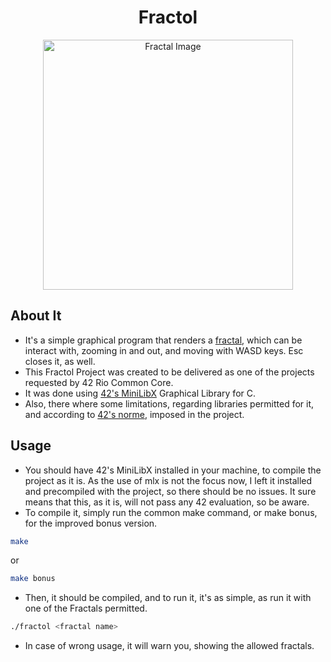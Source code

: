 <h1 align="center">Fractol</h1>

<p align="center">
	<img width=400px src="https://i.imgur.com/pTeSFO5.png" alt="Fractal Image">
</p>

## About It

-   It's a simple graphical program that renders a [fractal](https://pt.wikipedia.org/wiki/Fractal), which can be interact with, zooming in and out, and moving with WASD keys. Esc closes it, as well.
-   This Fractol Project was created to be delivered as one of the projects requested by 42 Rio Common Core.
-   It was done using [42's MiniLibX](https://github.com/42Paris/minilibx-linux) Graphical Library for C.
-   Also, there where some limitations, regarding libraries permitted for it, and according to [42's norme](https://github.com/MagicHatJo/-42-Norm/blob/master/norme.en.pdf), imposed in the project.

## Usage

-   You should have 42's MiniLibX installed in your machine, to compile the project as it is. As the use of mlx is not the focus now, I left it installed and precompiled with the project, so there should be no issues. It sure means that this, as it is, will not pass any 42 evaluation, so be aware.
-   To compile it, simply run the common make command, or make bonus, for the improved bonus version.

```Bash
make
```

or

```Bash
make bonus
```

-   Then, it should be compiled, and to run it, it's as simple, as run it with one of the Fractals permitted.

```Bash
./fractol <fractal name>
```

-   In case of wrong usage, it will warn you, showing the allowed fractals.
